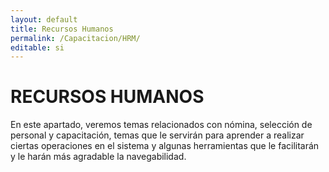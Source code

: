 ```yaml
---
layout: default
title: Recursos Humanos
permalink: /Capacitacion/HRM/
editable: si
---
```


# RECURSOS HUMANOS


En este apartado, veremos temas relacionados con nómina, selección de personal y capacitación, temas que le servirán para aprender a realizar ciertas operaciones en el sistema y algunas herramientas que le facilitarán y le harán más agradable la navegabilidad.
